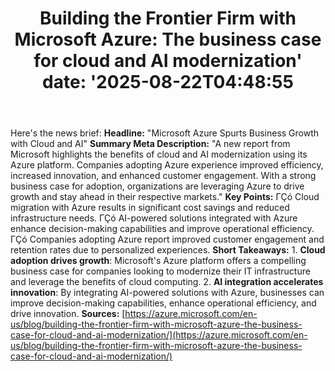 ﻿---
title: "Building the Frontier Firm with Microsoft Azure: The business case for cloud and AI modernization'
date: '2025-08-22T04:48:55"
category: "Markets"
summary: ""
slug: "building the frontier firm with microsoft azure the business"
source_urls:
  - "https://azure.microsoft.com/en-us/blog/building-the-frontier-firm-with-microsoft-azure-the-business-case-for-cloud-and-ai-modernization/"
seo:
  title: "Building the Frontier Firm with Microsoft Azure: The business case for cloud and AI modernization | Hash n Hedge'
  description: '"
  keywords: ["news", "markets", "brief"]
---
Here's the news brief:  **Headline:** "Microsoft Azure Spurts Business Growth with Cloud and AI"  **Summary Meta Description:** "A new report from Microsoft highlights the benefits of cloud and AI modernization using its Azure platform. Companies adopting Azure experience improved efficiency, increased innovation, and enhanced customer engagement. With a strong business case for adoption, organizations are leveraging Azure to drive growth and stay ahead in their respective markets."  **Key Points:**  ΓÇó Cloud migration with Azure results in significant cost savings and reduced infrastructure needs. ΓÇó AI-powered solutions integrated with Azure enhance decision-making capabilities and improve operational efficiency. ΓÇó Companies adopting Azure report improved customer engagement and retention rates due to personalized experiences.  **Short Takeaways:**  1. **Cloud adoption drives growth**: Microsoft's Azure platform offers a compelling business case for companies looking to modernize their IT infrastructure and leverage the benefits of cloud computing. 2. **AI integration accelerates innovation**: By integrating AI-powered solutions with Azure, businesses can improve decision-making capabilities, enhance operational efficiency, and drive innovation.  **Sources:** [https://azure.microsoft.com/en-us/blog/building-the-frontier-firm-with-microsoft-azure-the-business-case-for-cloud-and-ai-modernization/](https://azure.microsoft.com/en-us/blog/building-the-frontier-firm-with-microsoft-azure-the-business-case-for-cloud-and-ai-modernization/) 
